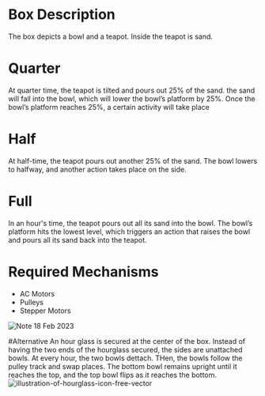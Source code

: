 # Box Description
The box depicts a bowl and a teapot. Inside the teapot is sand.
# Quarter
At quarter time, the teapot is tilted and pours out 25% of the sand. the sand will fall into the bowl, which will lower the bowl’s platform by 25%.
Once the bowl’s platform reaches 25%, a certain activity will take place
# Half
At half-time, the teapot pours out another 25% of the sand. The bowl lowers to halfway, and another action takes place on the side.
# Full
In an hour's time, the teapot pours out all its sand into the bowl. The bowl’s platform hits the lowest level, which triggers an action that raises the bowl and pours all its sand back into the teapot.
# Required Mechanisms
- AC Motors
- Pulleys 
- Stepper Motors

![Note 18 Feb 2023](https://user-images.githubusercontent.com/77680363/219954498-2ae577ea-4181-49b3-9e88-a8e47eaeda8a.jpg)


#Alternative
An hour glass is secured at the center of the box. Instead of having the two ends of the hourglass secured, the sides are unattached bowls. At every hour, the two bowls dettach. THen, the bowls follow the pulley track and swap places. The bottom bowl remains upright until it reaches the top, and the top bowl flips as it reaches the bottom. 
![illustration-of-hourglass-icon-free-vector](https://user-images.githubusercontent.com/77680363/220118215-9fa55c57-c1f9-4706-a03f-32d774869fa4.png)
